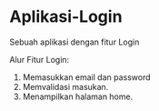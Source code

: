 # Aplikasi-Login
Sebuah aplikasi dengan fitur Login


Alur Fitur Login:
1. Memasukkan email dan password
2. Memvalidasi masukan.
3. Menampilkan halaman home.
